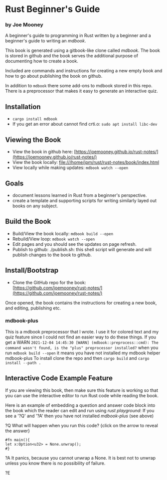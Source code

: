 # Rust Beginner's Guide
### **by Joe Mooney**

A beginner's guide to programming in Rust written by a beginner and a beginner's guide to writing an *mdbook*. 

This book is generated using a gitbook-like clone called *mdbook*. The book is stored in github and the book serves the additional purpose of documenting how to create a book.

Included are commands and instructions for creating a new empty book and how to go about publishing the book on github.

In addition to `mdbook` there some add-ons to mdbook stored in this repo. There is a preprocessor that makes it easy to generate an interactive quiz.

## Installation
- `cargo install mdbook`
- If you get an error about cannot find crti.o: `sudo apt install libc-dev`

## Viewing the Book 

- View the book in github here:  [https://joemooney.github.io/rust-notes/](https://joemooney.github.io/rust-notes/)
- View the book locally: [file:///home/jpm/rust/rust-notes/book/index.html](file:///home/jpm/rust/rust-notes/book/index.html)
- View locally while making updates: ```mdbook watch --open```

## Goals

- document lessons learned in Rust from a beginner's perspective.
- create a template and supporting scripts for writing similarly layed out books on any subject.

## Build the Book

- Build/View the book locally: ```mdbook build --open```
- Rebuild/View loop: ```mdbook watch --open```
- Edit pages and you should see the updates on page refresh.
- Publish to github: ./publish.sh:  this shell script will generate and will publish changes to the book to github.

## Install/Bootstrap

- Clone the GitHub repo for the book: [https://github.com/joemooney/rust-notes/](https://github.com/joemooney/rust-notes/)

Once opened, the book contains the instructions for
creating a new book, and editing, publishing etc.

### mdbook-plus
This is a mdbook preprocessor that I wrote. I use it for colored text and my quiz feature since I could not find an easier way to do these things.
If you get a WARN ```2021-12-04 14:45:30 [WARN] (mdbook::preprocess::cmd): The command wasn't found, is the "plus" preprocessor installed?``` when you run ``mdbook build --open`` it means you have not installed my mdbook helper mdbook-plus
To install clone the repo and then `cargo build` and `cargo install --path .`

## Interactive Code Example Feature
If you are viewing this book, then make sure this feature is working so that you can use the interactive editor to run Rust code while reading the book.

Here is an example of embedding a question and answer code block into the book which the reader can edit and run using *rust playground*:
If you see a '?Q' and '?A' then you have not installed *mdbook-plus* (see above)

?Q
What will happen when you run this code? {click on the arrow to reveal the answer}
```rust,editable
#fn main(){
let x:Option<u32> = None.unwrap();
#}
```

?A
It panics, because you cannot unwrap a None. 
It is best not to unwrap unless you know there is no possibility of failure.

?E

